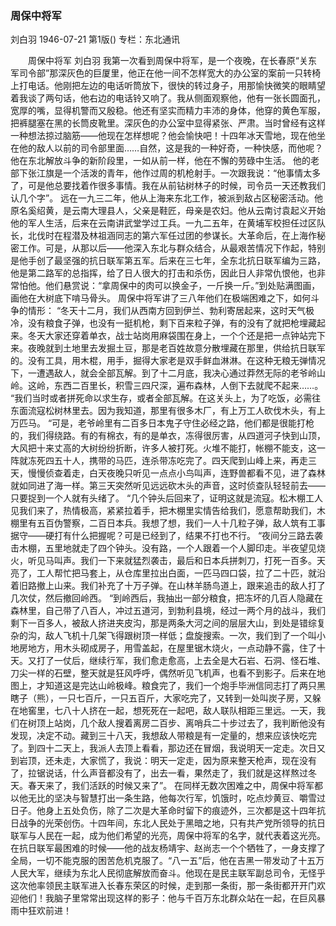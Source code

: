 ### 周保中将军
刘白羽
1946-07-21
第1版()
专栏：东北通讯

　　周保中将军
    刘白羽
    我第一次看到周保中将军，是一个夜晚，在长春原“关东军司令部”那深灰色的巨厦里，他正在他一间不怎样宽大的办公室的案前一只转椅上打电话。他刚把左边的电话听筒放下，很快的转过身子，用那愉快微笑的眼睛望着我谈了两句话，他右边的电话铃又响了。我从侧面观察他，他有一张长圆面孔，宽厚的嘴，显得机警而又殷稳。他还有坚实而精力丰沛的身体，他穿的黄色军服，把裤腿塞在黑的长筒皮靴里。深灰色的办公室中显得紧张、严肃。当时曾经有这样一种想法掠过脑筋——他现在怎样想呢？他会愉快吧！十四年冰天雪地，现在他坐在他的敌人以前的司令部里面……自然，这是我的一种好奇，一种快感，而他呢？他在东北解放斗争的新阶段里，一如从前一样，他在不懈的劳碌中生活。
    他的老部下张江旗是一个活泼的青年，他作过周的机枪射手。一次跟我说：“他事情太多了，可是他总要找着作很多事情。我在从前钻树林子的时候，司令员一天还教我们认几个字”。
    远在一九三二年，他从上海来东北工作，被派到敌占区秘密活动。他原名奚绍黄，是云南大理县人，父亲是鞋匠，母亲是农妇。他从云南讨袁起义开始他的军人生活，后来在云南讲武堂学过工兵。一九二五年，在黄埔军校担任过区队长，北伐时在程潜及林祖涵同志的第六军任过团的参谋长。大革命后，在上海作秘密工作。可是，从那以后——他深入东北与群众结合，从最艰苦情况下作起，特别是他手创了最坚强的抗日联军第五军。后来在三七年，全东北抗日联军编为三路，他是第二路军的总指挥，给了日人很大的打击和杀伤，因此日人非常仇恨他，也非常怕他。他们悬赏说：“拿周保中的肉可以换金子，一斤换一斤。”到处贴满图画，画他在大树底下啃马骨头。
    周保中将军讲了三八年他们在极端困难之下，如何斗争的情形：
    “冬天十二月，我们从西南方回到伊兰、勃利寄居起来，这时天气极冷，没有粮食子弹，也没有一挺机枪，剩下百来粒子弹，有的没有了就把枪埋藏起来。冬天大家还穿着单衣，战士站岗用麻袋围在身上，一个个还是把一点钟站完下来。夜晚就到土地里去发掘土豆，那是老百姓故意分散埋藏在那里，供给抗日联军的。没有工具，用木棍，用手，掘得大家老是双手鲜血淋淋。在这种无粮无弹情况下，一遭遇敌人，就会全部瓦解。到了十二月底，我决心通过莽然无际的老爷岭山岭。这岭，东西二百里长，积雪三四尺深，遍布森林，人倒下去就爬不起来……。
    “我们当时或者拼死命以求生存，或者全部瓦解。在这关头上，为了吃饭，必需往东面流寇松树林里去。因为我知道，那里有很多木厂，有上万工人砍伐木头，有上万匹马。
    “可是，老爷岭里有二百多日本鬼子守住必经之路，他们都是很能打枪的，我们得绕路。有的有棉衣，有的是单衣，冻得很厉害，从四道河子快到山顶，大风把十来丈高的大树纷纷折断，许多人被打死。火堆不能打，帐棚不能支，这一阵就冻死四五十人，携带的马匹，连杀带冻吃完了。四天爬到山峰上来，再走三天，慢慢侦查着走，白天夜晚只听见一点点小鸟叫声，连野兽都看不见，进了森林就如同进了海一样。第三天突然听见远远砍木头的声音，这时侦查队轻轻前去——只要捉到一个人就有头绪了。
    “几个钟头后回来了，证明这就是流寇。松木棚工人见我们来了，热情极高，紧紧拉着手，把木棚里实情告给我们，愿意帮助我们，木棚里有五百伪警察，二百日本兵。我想了想，我们一人十几粒子弹，敌人筑有工事据守——硬打有什么把握呢？可是已经到了，结果不打也不行。
    “夜间分三路去袭击木棚，五里地就走了四个钟头。没有路，一个人跟着一个人脚印走。半夜望见烧火，听见马叫声。我们一下来就猛烈袭击，最后和日本兵拼刺刀，打死一百多。天亮了，工人帮忙把马套上，从仓库里拉出白面，一匹马四口袋，拉了二十匹，就沿着旧路撤上山来。我们补充了十万子弹。在山林羊肠鸟道上，跟来追击的敌人打了几次仗，然后撤回岭西。
    “到岭西后，我抽出一部分粮食，把冻坏的几百人隐藏在森林里，自己带了八百人，冲过五道河，到勃利县境，经过一两个月的战斗，我们剩下一百多人，被敌人挤进夹皮沟，那是两条大河之间的层层大山，到处是错综复杂的沟，敌人飞机十几架飞得跟树顶一样低；盘旋搜索。一次，我们到了一个叫小地房地方，用木头砌成房子，用雪盖起，在屋里锯木烧火，一点动静不露，住了十天。又打了一仗后，继续行军，我们愈走愈高，上去全是大石岩、石洞、怪石堆、刀尖一样的石壁，整天就是狂风呼呼，偶然听见飞机声，也看不到影子。后来在地图上，才知道这是完达山岭极峰。粮食完了，我们一个炮手毕洲信同志打了两只黑瞎子（熊），一只七百斤，一只五百斤，大家吃完了，又转到一处叫炭子房，又躲在地窖里，七八十人挤在一起，想死死在一起吧，敌人联队相距三里远。一天，我们在树顶上站岗，几个敌人搜着离房二百步、离哨兵二十步过去了，我判断他没有发现，决定不动。藏到三十八天，我想敌人带粮是有一定量的，想来应该快吃完了。到四十二天上，我派人去顶上看看，那边还在冒烟，我说明天一定走。次日又到岩顶，还未走，大家慌了，我说：明天一定走，因为原来整天枪声，现在没有了，拉锯说话，什么声音都没有了，出去一看，果然走了，我们就是这样熬过冬天。春天来了，我们活跃的时候又来了”。
    在同样无数次困难之中，周保中将军都以他无比的坚决与智慧打出一条生路，他每次行军，饥饿时，吃点炒黄豆、嚼雪过日子。他身上五处负伤，除了二次是大革命时留下的痕迹外，三次都是这十四年抗日战争的光荣创伤。十四年间，东北人民处于黑暗之地，只有共产党所领导的抗日联军与人民在一起，成为他们希望的光亮，周保中将军的名字，就代表着这光亮。在抗日联军最困难的时候——他的战友杨靖宇、赵尚志一个个牺牲了，一身支撑了全局，一切不能克服的困苦危机克服了。“八一五”后，他在吉黑一带发动了十五万人民大军，继续为东北人民彻底解放而奋斗。他现在是民主联军副总司令，无怪乎这次他率领民主联军进入长春东荣区的时候，走到那一条街，那一条街都开开门欢迎他们！我脑子里常常出现这样的影子：他与千百万东北群众站在一起，在巨风暴雨中狂欢前进！
